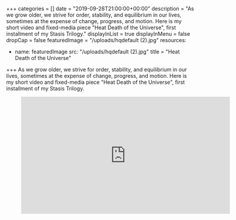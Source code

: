 +++
categories = []
date = "2019-09-28T21:00:00+00:00"
description = "As we grow older, we strive for order, stability, and equilibrium in our lives, sometimes at the expense of change, progress, and motion. Here is my short video and fixed-media piece \"Heat Death of the Universe\", first installment of my Stasis Trilogy."
displayInList = true
displayInMenu = false
dropCap = false
featuredImage = "/uploads/hqdefault (2).jpg"
resources:
- name: featuredImage
  src: "/uploads/hqdefault (2).jpg"
title = "Heat Death of the Universe"

+++
As we grow older, we strive for order, stability, and equilibrium in our lives, sometimes at the expense of change, progress, and motion. Here is my short video and fixed-media piece "Heat Death of the Universe", first installment of my Stasis Trilogy.



<!-- blank line -->
<figure class="video_container">
  <iframe width="560" height="315" src="https://www.youtube.com/embed/55htpDoB_hI" frameborder="0" allowfullscreen="true">
  </iframe>
</figure>
<!-- blank line -->
